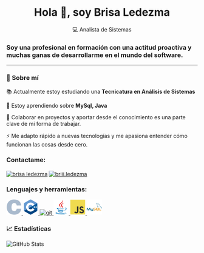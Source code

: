 <h1 align="center"> Hola 👋, soy Brisa Ledezma</h1>

<p align="center">
  💻 Analista de Sistemas
</p>

<h3 align="left">Soy una profesional en formación con una actitud proactiva y muchas ganas de desarrollarme en el mundo del software.</h3>

---

### 🌻 Sobre mí

📚 Actualmente estoy estudiando una **Tecnicatura en Análisis de Sistemas**

🌱 Estoy aprendiendo sobre **MySql, Java**

💬 Colaborar en proyectos y aportar desde el conocimiento es una parte clave de mi forma de trabajar.

⚡ Me adapto rápido a nuevas tecnologías y me apasiona entender cómo funcionan las cosas desde cero.

<h3 align="left">Contactame:</h3>
<p align="left">
<a href="https://linkedin.com/in/brisa ledezma" target="blank"><img align="center" src="https://raw.githubusercontent.com/rahuldkjain/github-profile-readme-generator/master/src/images/icons/Social/linked-in-alt.svg" alt="brisa ledezma" height="30" width="40" /></a>
<a href="https://instagram.com/briii.ledezma" target="blank"><img align="center" src="https://raw.githubusercontent.com/rahuldkjain/github-profile-readme-generator/master/src/images/icons/Social/instagram.svg" alt="briii.ledezma" height="30" width="40" /></a>
</p>

<h3 align="left">Lenguajes y herramientas:</h3>
<p align="left"> <a href="https://www.cprogramming.com/" target="_blank" rel="noreferrer"> <img src="https://raw.githubusercontent.com/devicons/devicon/master/icons/c/c-original.svg" alt="c" width="40" height="40"/> </a> 
<a href="https://www.w3schools.com/cpp/" target="_blank" rel="noreferrer"> <img src="https://raw.githubusercontent.com/devicons/devicon/master/icons/cplusplus/cplusplus-original.svg" alt="cplusplus" width="40" height="40"/> </a> 
<a href="https://git-scm.com/" target="_blank" rel="noreferrer"> <img src="https://www.vectorlogo.zone/logos/git-scm/git-scm-icon.svg" alt="git" width="40" height="40"/> </a> 
<a href="https://www.java.com" target="_blank" rel="noreferrer"> <img src="https://raw.githubusercontent.com/devicons/devicon/master/icons/java/java-original.svg" alt="java" width="40" height="40"/> </a> 
<a href="https://developer.mozilla.org/es-ES/docs/Web/JavaScript" target="_blank" rel="noreferrer"> <img src="https://raw.githubusercontent.com/devicons/devicon/master/icons/javascript/javascript-original.SVG" alt="javascript" width="40" height="40"/> </a> 
<a href="https://www.mysql.com/" target="_blank" rel="noreferrer"> <img src="https://raw.githubusercontent.com/devicons/devicon/master/icons/mysql/mysql-original-wordmark.svg" alt="mysql" width="40" height="40"/> </a> </p>


### 📈 Estadísticas

![GitHub Stats](https://github-readme-stats.vercel.app/api?username=brisa-ledezma&show_icons=true&theme=radical)
